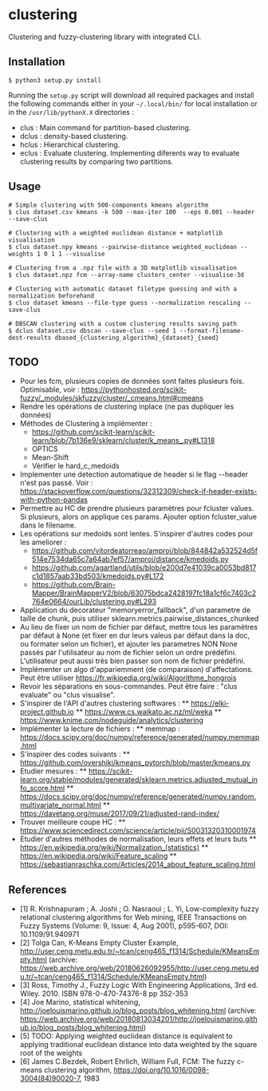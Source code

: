 # clustering
Clustering and fuzzy-clustering library with integrated CLI.

## Installation
```shell
$ python3 setup.py install
```
Running the `setup.py` script will download all required packages and install the following commands either in your `~/.local/bin/` for local installation or in the `/usr/lib/pythonX.X` directories : 
* clus : Main command for partition-based clustering.
* dclus : density-based clustering.
* hclus : Hierarchical clustering.
* eclus : Evaluate clustering. Implementing diferents way to evaluate clustering results by comparing two partitions.


## Usage
```shell
# Simple clustering with 500-components kmeans algorithm
$ clus dataset.csv kmeans -k 500 --max-iter 100  --eps 0.001 --header --save-clus

# Clustering with a weighted euclidean distance + matplotlib visualisation
$ clus dataset.npy kmeans --pairwise-distance weighted_euclidean --weights 1 0 1 1 --visualise

# Clustering from a .npz file with a 3D matplotlib visualisation
$ clus dataset.npz fcm --array-name clusters_center --visualise-3d

# Clustering with automatic dataset filetype guessing and with a normalization beforehand 
$ clus dataset kmeans --file-type guess --normalization rescaling --save-clus

# DBSCAN clustering with a custom clustering results saving path
$ dclus dataset.csv dbscan --save-clus --seed 1 --format-filename-dest-results dbased_{clustering_algorithm}_{dataset}_{seed}
```

## TODO
* Pour les fcm, plusieurs copies de données sont faites plusieurs fois. Optimisable, voir : https://pythonhosted.org/scikit-fuzzy/_modules/skfuzzy/cluster/_cmeans.html#cmeans
* Rendre les opérations de clustering inplace (ne pas dupliquer les données)
* Méthodes de Clustering à implémenter :
  * https://github.com/scikit-learn/scikit-learn/blob/7b136e9/sklearn/cluster/k_means_.py#L1318
  * OPTICS
  * Mean-Shift
  * Vérifier le hard_c_medoids
* Implementer une detection automatique de header si le flag --header n'est pas passé. Voir : https://stackoverflow.com/questions/32312309/check-if-header-exists-with-python-pandas
* Permettre au HC de prendre plusieurs paramètres pour fcluster values. Si plusieurs, alors on applique ces params. Ajouter option fcluster_value dans le filename.
* Les opérations sur medoids sont lentes. S'inspirer d'autres codes pour les ameliorer :
  * https://github.com/vitordeatorreao/amproj/blob/844842a532524d5f514e7534da65c7a64ab7ef57/amproj/distance/kmedoids.py
  * https://github.com/agartland/utils/blob/e200d7e41039ca0053bd817c1d1857aab33bd503/kmedoids.py#L172
  * https://github.com/Brain-Mapper/BrainMapperV2/blob/63075bdca2428197fc18a1cf6c7403c2764e0664/ourLib/clustering.py#L293
* Application du decorateur "memoryerror_fallback", d'un parametre de taille de chunk, puis utiliser sklearn.metrics.pairwise_distances_chunked
* Au lieu de fixer un nom de fichier par défaut, mettre tous les paramètres par défaut à None (et fixer en dur leurs valeus par défaut dans la doc, ou formater selon un fichier), et ajouter les parametres NON None passés par l'utilisateur au nom de fichier selon un ordre prédéfini. L'utilisateur peut aussi très bien passer son nom de fichier prédéfini.
* Implémenter un algo d'appariemment (de comparaison) d'affectations. Peut être utiliser https://fr.wikipedia.org/wiki/Algorithme_hongrois
* Revoir les séparations en sous-commandes. Peut être faire : "clus evaluate" ou "clus visualise".
* S'inspirer de l'API d'autres clustering softwares :
** https://elki-project.github.io
** https://www.cs.waikato.ac.nz/ml/weka
** https://www.knime.com/nodeguide/analytics/clustering
* Implémenter la lecture de fichiers :
** memmap : https://docs.scipy.org/doc/numpy/reference/generated/numpy.memmap.html
* S'inspirer des codes suivants :
** https://github.com/overshiki/kmeans_pytorch/blob/master/kmeans.py
* Etudier mesures :
** https://scikit-learn.org/stable/modules/generated/sklearn.metrics.adjusted_mutual_info_score.html 
** https://docs.scipy.org/doc/numpy/reference/generated/numpy.random.multivariate_normal.html
** https://davetang.org/muse/2017/09/21/adjusted-rand-index/
* Trouver meilleure coupe HC :
** https://www.sciencedirect.com/science/article/pii/S0031320310001974
* Etudier d'autres méthodes de normalisation, leurs effets et leurs buts
** https://en.wikipedia.org/wiki/Normalization_(statistics)
** https://en.wikipedia.org/wiki/Feature_scaling
** https://sebastianraschka.com/Articles/2014_about_feature_scaling.html


## References
* [1] R. Krishnapuram ; A. Joshi ; O. Nasraoui ; L. Yi, Low-complexity fuzzy relational clustering algorithms for Web mining,  IEEE Transactions on Fuzzy Systems (Volume: 9, Issue: 4, Aug 2001), p595-607, DOI: 10.1109/91.940971
* [2] Tolga Can, K-Means Empty Cluster Example, http://user.ceng.metu.edu.tr/~tcan/ceng465_f1314/Schedule/KMeansEmpty.html (archive: https://web.archive.org/web/20180626092955/http://user.ceng.metu.edu.tr/~tcan/ceng465_f1314/Schedule/KMeansEmpty.html)
* [3] Ross, Timothy J., Fuzzy Logic With Engineering Applications, 3rd ed. Wiley. 2010. ISBN 978-0-470-74376-8 pp 352-353
* [4] Joe Marino, statistical whitening, http://joelouismarino.github.io/blog_posts/blog_whitening.html (archive: https://web.archive.org/web/20180813034201/http://joelouismarino.github.io/blog_posts/blog_whitening.html)
* [5] TODO: Applying weighted euclidean distance is equivalent to applying traditional euclidean distance into data weighted by the square root of the weights
* [6] James C.Bezdek, Robert Ehrlich, William Full, FCM: The fuzzy c-means clustering algorithm, https://doi.org/10.1016/0098-3004(84)90020-7, 1983
